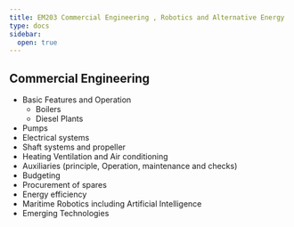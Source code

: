 ```yaml
---
title: EM203 Commercial Engineering , Robotics and Alternative Energy
type: docs
sidebar:
  open: true
---
```

## Commercial Engineering

* Basic Features and Operation
	* Boilers
	* Diesel Plants
* Pumps
* Electrical systems
* Shaft systems and propeller
* Heating Ventilation and Air conditioning
* Auxiliaries (principle, Operation, maintenance and checks)
* Budgeting
* Procurement of spares
* Energy efficiency
* Maritime Robotics including Artificial Intelligence
* Emerging Technologies
